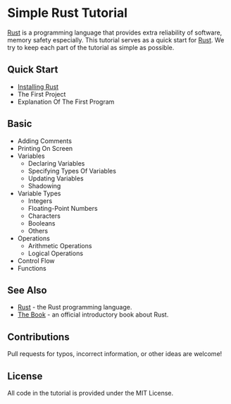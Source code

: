 # Simple Rust Tutorial

[Rust](https://www.rust-lang.org/) is a programming language that provides extra reliability of software, memory safety especially.
This tutorial serves as a quick start for [Rust](https://www.rust-lang.org/).
We try to keep each part of the tutorial as simple as possible.

## Quick Start

* [Installing Rust](./tutorial/installing_rust.md)
* The First Project
* Explanation Of The First Program

## Basic

* Adding Comments
* Printing On Screen
* Variables
  * Declaring Variables
  * Specifying Types Of Variables
  * Updating Variables
  * Shadowing
* Variable Types
  * Integers
  * Floating-Point Numbers
  * Characters
  * Booleans
  * Others
* Operations
  * Arithmetic Operations
  * Logical Operations
* Control Flow
* Functions

## See Also

* [Rust](https://www.rust-lang.org/) - the Rust programming language.
* [The Book](https://doc.rust-lang.org/book/) - an official introductory book about Rust.

## Contributions

Pull requests for typos, incorrect information, or other ideas are welcome!

## License

All code in the tutorial is provided under the MIT License.
